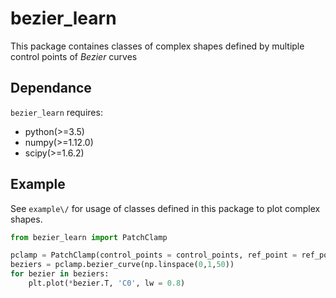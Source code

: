 # bezier_learn
This package containes classes of complex shapes defined by multiple control points of _Bezier_ curves

## Dependance

`bezier_learn` requires:

 * python(>=3.5)
 * numpy(>=1.12.0)
 * scipy(>=1.6.2)

## Example

See `example\/` for usage of classes defined in this package to plot complex shapes.
```python
from bezier_learn import PatchClamp

pclamp = PatchClamp(control_points = control_points, ref_point = ref_point)
beziers = pclamp.bezier_curve(np.linspace(0,1,50))
for bezier in beziers:
	plt.plot(*bezier.T, 'C0', lw = 0.8)
```
